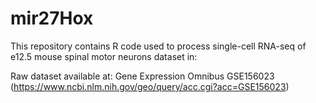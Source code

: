 # mir27Hox

This repository contains R code used to process single-cell RNA-seq of e12.5 mouse spinal motor neurons dataset in: 



Raw dataset available at: Gene Expression Omnibus GSE156023 (https://www.ncbi.nlm.nih.gov/geo/query/acc.cgi?acc=GSE156023)
